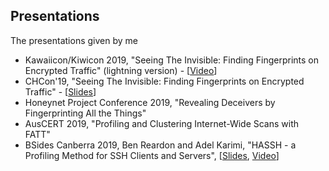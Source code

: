 ## Presentations

The presentations given by me

- Kawaiicon/Kiwicon 2019, "Seeing The Invisible: Finding Fingerprints on Encrypted Traffic" (lightning version) - [[Video](https://youtu.be/RLYRt2srbl0)]
- CHCon'19, "Seeing The Invisible: Finding Fingerprints on Encrypted Traffic" - [[Slides](docs/chcon19_seeing-the-invisible.pdf)]
- Honeynet Project Conference 2019, "Revealing Deceivers by Fingerprinting All the Things"
- AusCERT 2019, "Profiling and Clustering Internet-Wide Scans with FATT"
- BSides Canberra 2019, Ben Reardon and Adel Karimi, "HASSH - a Profiling Method for SSH Clients and Servers", [[Slides](docs/bsidescbr19_hassh.pdf), [Video](https://youtu.be/vgxWMXyaMQI)]
